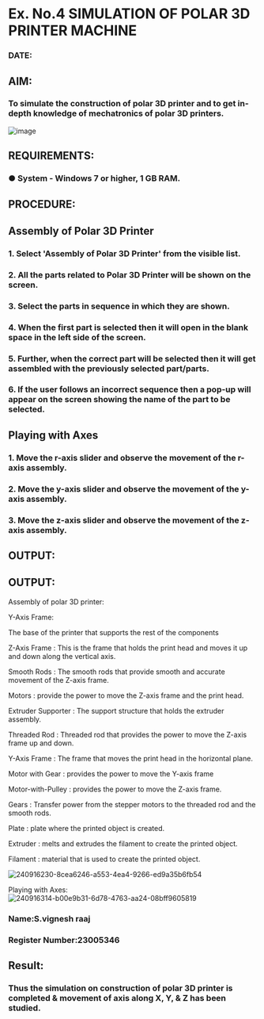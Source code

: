 # Ex. No.4 SIMULATION OF POLAR 3D PRINTER MACHINE

### DATE: 

## AIM:
### To simulate the construction of polar 3D printer and to get in-depth knowledge of mechatronics of polar 3D printers.

![image](https://github.com/Sellakumar1987/Ex.-No.-4---SIMULATION-OF-POLAR-3D-PRINTER-MACHINE/assets/113594316/b551f195-9877-49a2-99bb-a9efcfb3381a)

## REQUIREMENTS:
### ●	System - Windows 7 or higher, 1 GB RAM.

## PROCEDURE:

## Assembly of Polar 3D Printer
### 1.	Select 'Assembly of Polar 3D Printer' from the visible list.
### 2.	All the parts related to Polar 3D Printer will be shown on the screen.
### 3.	Select the parts in sequence in which they are shown.
### 4.	When the first part is selected then it will open in the blank space in the left side of the screen.
### 5.	Further, when the correct part will be selected then it will get assembled with the previously selected part/parts.
### 6.	If the user follows an incorrect sequence then a pop-up will appear on the screen showing the name of the part to be selected.

## Playing with Axes
### 1.	Move the r-axis slider and observe the movement of the r-axis assembly.
### 2.	Move the y-axis slider and observe the movement of the y-axis assembly.
### 3.	Move the z-axis slider and observe the movement of the z-axis assembly.

## OUTPUT:
## OUTPUT:

Assembly of polar 3D printer:

Y-Axis Frame:

The base of the printer that supports the rest of the components

Z-Axis Frame :
This is the frame that holds the print head and moves it up and down along the vertical axis.

Smooth Rods :
The smooth rods that provide smooth and accurate movement of the Z-axis frame.

Motors :
provide the power to move the Z-axis frame and the print head.

Extruder Supporter :
The support structure that holds the extruder assembly.

Threaded Rod :
Threaded rod that provides the power to move the Z-axis frame up and down.

Y-Axis Frame :
The frame that moves the print head in the horizontal plane.

Motor with Gear :
provides the power to move the Y-axis frame

Motor-with-Pulley :
provides the power to move the Z-axis frame.

Gears :
Transfer power from the stepper motors to the threaded rod and the smooth rods.

Plate :
plate where the printed object is created.

Extruder :
melts and extrudes the filament to create the printed object.

Filament :
material that is used to create the printed object.

![240916230-8cea6246-a553-4ea4-9266-ed9a35b6fb54](https://github.com/charumathiramesh/Ex.-No.-4---SIMULATION-OF-POLAR-3D-PRINTER-MACHINE/assets/120204455/0560f210-24c7-4392-bb42-744f53da2764)

Playing with Axes:
![240916314-b00e9b31-6d78-4763-aa24-08bff9605819](https://github.com/charumathiramesh/Ex.-No.-4---SIMULATION-OF-POLAR-3D-PRINTER-MACHINE/assets/120204455/c20d6867-2c2d-4dc0-a8e6-01661d5d86a4)

### Name:S.vignesh raaj
### Register Number:23005346

## Result: 
### Thus the simulation on construction of polar 3D printer is completed & movement of axis along X, Y, & Z has been studied.
